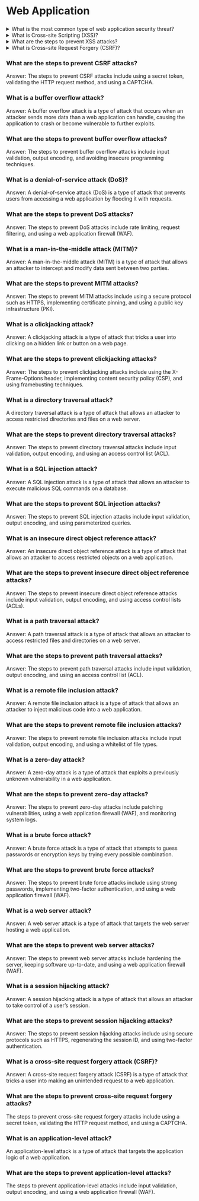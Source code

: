 # Web Application

###

<details>

<summary>What is the most common type of web application security threat?</summary>

The most common type of web application security threat is SQL injection.

</details>

<details>

<summary>What is Cross-site Scripting (XSS)?</summary>

Cross-site scripting (XSS) is a type of security vulnerability that allows an attacker to inject malicious code into a web application.

</details>

<details>

<summary>What are the steps to prevent XSS attacks?</summary>

The steps to prevent XSS attacks include input validation, output encoding, and context-sensitive output escaping.

</details>


<details>
  <summary>What is Cross-site Request Forgery (CSRF)?</summary>

Answer: Cross-site request forgery (CSRF) is a type of attack that tricks a user into making an unintended request to a web application.
</details>



### What are the steps to prevent CSRF attacks?

Answer: The steps to prevent CSRF attacks include using a secret token, validating the HTTP request method, and using a CAPTCHA.

### What is a buffer overflow attack?

Answer: A buffer overflow attack is a type of attack that occurs when an attacker sends more data than a web application can handle, causing the application to crash or become vulnerable to further exploits.

### What are the steps to prevent buffer overflow attacks?

Answer: The steps to prevent buffer overflow attacks include input validation, output encoding, and avoiding insecure programming techniques.

### What is a denial-of-service attack (DoS)?

Answer: A denial-of-service attack (DoS) is a type of attack that prevents users from accessing a web application by flooding it with requests.

### What are the steps to prevent DoS attacks?

Answer: The steps to prevent DoS attacks include rate limiting, request filtering, and using a web application firewall (WAF).

### What is a man-in-the-middle attack (MITM)?

Answer: A man-in-the-middle attack (MITM) is a type of attack that allows an attacker to intercept and modify data sent between two parties.

### What are the steps to prevent MITM attacks?

Answer: The steps to prevent MITM attacks include using a secure protocol such as HTTPS, implementing certificate pinning, and using a public key infrastructure (PKI).

### What is a clickjacking attack?&#x20;

Answer: A clickjacking attack is a type of attack that tricks a user into clicking on a hidden link or button on a web page.

### What are the steps to prevent clickjacking attacks?&#x20;

Answer: The steps to prevent clickjacking attacks include using the X-Frame-Options header, implementing content security policy (CSP), and using framebusting techniques.

### What is a directory traversal attack?&#x20;

A directory traversal attack is a type of attack that allows an attacker to access restricted directories and files on a web server.

### What are the steps to prevent directory traversal attacks?

Answer: The steps to prevent directory traversal attacks include input validation, output encoding, and using an access control list (ACL).

### What is a SQL injection attack?

Answer: A SQL injection attack is a type of attack that allows an attacker to execute malicious SQL commands on a database.

### What are the steps to prevent SQL injection attacks?

Answer: The steps to prevent SQL injection attacks include input validation, output encoding, and using parameterized queries.

### What is an insecure direct object reference attack?

Answer: An insecure direct object reference attack is a type of attack that allows an attacker to access restricted objects on a web application.

### What are the steps to prevent insecure direct object reference attacks?

Answer: The steps to prevent insecure direct object reference attacks include input validation, output encoding, and using access control lists (ACLs).

### What is a path traversal attack?

Answer: A path traversal attack is a type of attack that allows an attacker to access restricted files and directories on a web server.

### What are the steps to prevent path traversal attacks?

Answer: The steps to prevent path traversal attacks include input validation, output encoding, and using an access control list (ACL).

### What is a remote file inclusion attack?

Answer: A remote file inclusion attack is a type of attack that allows an attacker to inject malicious code into a web application.

### What are the steps to prevent remote file inclusion attacks?

Answer: The steps to prevent remote file inclusion attacks include input validation, output encoding, and using a whitelist of file types.

### What is a zero-day attack?

Answer: A zero-day attack is a type of attack that exploits a previously unknown vulnerability in a web application.

### What are the steps to prevent zero-day attacks?

Answer: The steps to prevent zero-day attacks include patching vulnerabilities, using a web application firewall (WAF), and monitoring system logs.

### What is a brute force attack?

Answer: A brute force attack is a type of attack that attempts to guess passwords or encryption keys by trying every possible combination.

### What are the steps to prevent brute force attacks?

Answer: The steps to prevent brute force attacks include using strong passwords, implementing two-factor authentication, and using a web application firewall (WAF).

### What is a web server attack?

Answer: A web server attack is a type of attack that targets the web server hosting a web application.

### What are the steps to prevent web server attacks?

Answer: The steps to prevent web server attacks include hardening the server, keeping software up-to-date, and using a web application firewall (WAF).

### What is a session hijacking attack?

Answer: A session hijacking attack is a type of attack that allows an attacker to take control of a user’s session.

### What are the steps to prevent session hijacking attacks?

Answer: The steps to prevent session hijacking attacks include using secure protocols such as HTTPS, regenerating the session ID, and using two-factor authentication.

### What is a cross-site request forgery attack (CSRF)?

Answer: A cross-site request forgery attack (CSRF) is a type of attack that tricks a user into making an unintended request to a web application.

### What are the steps to prevent cross-site request forgery attacks?

The steps to prevent cross-site request forgery attacks include using a secret token, validating the HTTP request method, and using a CAPTCHA.

### What is an application-level attack?

An application-level attack is a type of attack that targets the application logic of a web application.

### What are the steps to prevent application-level attacks?

The steps to prevent application-level attacks include input validation, output encoding, and using a web application firewall (WAF).
